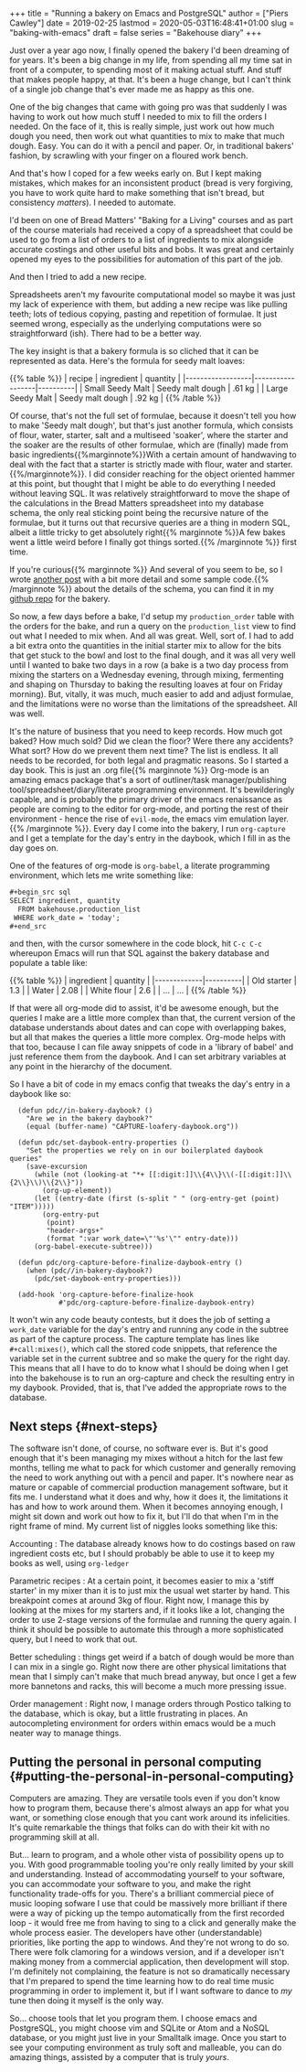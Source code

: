 +++
title = "Running a bakery on Emacs and PostgreSQL"
author = ["Piers Cawley"]
date = 2019-02-25
lastmod = 2020-05-03T16:48:41+01:00
slug = "baking-with-emacs"
draft = false
series = "Bakehouse diary"
+++

Just over a year ago now, I finally opened the bakery I'd been dreaming of for years. It's been a big change in my life, from spending all my time sat in front of a computer, to spending most of it making actual stuff. And stuff that makes people happy, at that. It's been a huge change, but I can't think of a single job change that's ever made me as happy as this one.

<!--more-->

One of the big changes that came with going pro was that suddenly I was having to work out how much stuff I needed to mix to fill the orders I needed. On the face of it, this is really simple, just work out how much dough you need, then work out what quantities to mix to make that much dough. Easy. You can do it with a pencil and paper. Or, in traditional bakers' fashion, by scrawling with your finger on a floured work bench.

And that's how I coped for a few weeks early on. But I kept making mistakes, which makes for an inconsistent product (bread is very forgiving, you have to work quite hard to make something that isn't bread, but consistency _matters_). I needed to automate.

I'd been on one of Bread Matters' "Baking for a Living" courses and as part of the course materials had received a copy of a spreadsheet that could be used to go from a list of orders to a list of ingredients to mix alongside accurate costings and other useful bits and bobs. It was great and certainly opened my eyes to the possibilities for automation of this part of the job.

And then I tried to add a new recipe.

Spreadsheets aren't my favourite computational model so maybe it was just my lack of experience with them, but adding a new recipe was like pulling teeth; lots of tedious copying, pasting and repetition of formulae. It just seemed wrong, especially as the underlying computations were so straightforward (ish). There had to be a better way.

The key insight is that a bakery formula is so cliched that it can be represented as data. Here's the formula for seedy malt loaves:

{{% table %}}
| recipe           | ingredient       | quantity |
|------------------|------------------|----------|
| Small Seedy Malt | Seedy malt dough | .61 kg   |
| Large Seedy Malt | Seedy malt dough | .92 kg   |
{{% /table %}}

Of course, that's not the full set of formulae, because it doesn't tell you how to make 'Seedy malt dough', but that's just another formula, which consists of flour, water, starter, salt and a multiseed 'soaker', where the starter and the soaker are the results of other formulae, which are (finally) made from basic ingredients{{%marginnote%}}With a certain amount of handwaving to deal with the fact that a starter is strictly made with flour, water and starter.{{%/marginnote%}}. I did consider reaching for the object oriented hammer at this point, but thought that I might be able to do everything I needed without leaving SQL. It was relatively straightforward to move the shape of the calculations in the Bread Matters spreadsheet into my database schema, the only real sticking point being the recursive nature of the formulae, but it turns out that recursive queries are a thing in modern SQL, albeit a little tricky to get absolutely right{{% marginnote %}}A few bakes went a little weird before I finally got things sorted.{{% /marginnote %}} first time.

If you're curious{{% marginnote %}} And several of you seem to be, so I wrote [another post](/2019/03/04/recursive-sql-recipes/) with a bit more detail and some sample code.{{% /marginnote %}} about the details of the schema, you can find it in my [github repo](https://github.com/pdcawley/bakehouse) for the bakery.

So now, a few days before a bake, I'd setup my `production_order` table with the orders for the bake, and run a query on the `production_list` view to find out what I needed to mix when. And all was great. Well, sort of. I had to add a bit extra onto the quantities in the initial starter mix to allow for the bits that get stuck to the bowl and lost to the final dough, and it was all very well until I wanted to bake two days in a row (a bake is a two day process from mixing the starters on a Wednesday evening, through mixing, fermenting and shaping on Thursday to baking the resulting loaves at four on Friday morning). But, vitally, it was much, much easier to add and adjust formulae, and the limitations were no worse than the limitations of the spreadsheet. All was well.

It's the nature of business that you need to keep records. How much got baked? How much sold? Did we clean the floor? Were there any accidents? What sort? How do we prevent them next time? The list is endless. It all needs to be recorded, for both legal and pragmatic reasons. So I started a day book. This is just an .org file{{% marginnote %}} Org-mode is an amazing emacs package that's a sort of outliner/task manager/publishing tool/spreadsheet/diary/literate programming environment. It's bewilderingly capable, and is probably the primary driver of the emacs renaissance as people are coming to the editor for org-mode, and porting the rest of their environment - hence the rise of `evil-mode`, the emacs vim emulation layer.{{% /marginnote %}}. Every day I come into the bakery, I run `org-capture` and I get a template for the day's entry in the daybook, which I fill in as the day goes on.

One of the features of org-mode is `org-babel`, a literate programming environment, which lets me write something like:

```org
#+begin_src sql
SELECT ingredient, quantity
  FROM bakehouse.production_list
 WHERE work_date = 'today';
#+end_src
```

and then, with the cursor somewhere in the code block, hit `C-c C-c` whereupon Emacs will run that SQL against the bakery database and populate a table like:

{{% table %}}
| ingredient  | quantity |
|-------------|----------|
| Old starter | 1.3      |
| Water       | 2.08     |
| White flour | 2.6      |
| ...         | ...      |
{{% /table %}}

If that were all org-mode did to assist, it'd be awesome enough, but the queries I make are a little more complex than that, the current version of the database understands about dates and can cope with overlapping bakes, but all that makes the queries a little more complex. Org-mode helps with that too, because I can file away snippets of code in a 'library of babel' and just reference them from the daybook. And I can set arbitrary variables at any point in the hierarchy of the document.

So I have a bit of code in my emacs config that tweaks the day's entry in a daybook like so:

```emacs-lisp
  (defun pdc//in-bakery-daybook? ()
    "Are we in the bakery daybook?"
    (equal (buffer-name) "CAPTURE-loafery-daybook.org"))

  (defun pdc/set-daybook-entry-properties ()
    "Set the properties we rely on in our boilerplated daybook queries"
    (save-excursion
      (while (not (looking-at "*+ [[:digit:]]\\{4\\}\\(-[[:digit:]]\\{2\\}\\)\\{2\\}"))
        (org-up-element))
      (let ((entry-date (first (s-split " " (org-entry-get (point) "ITEM")))))
        (org-entry-put
         (point)
         "header-args+"
         (format ":var work_date=\"'%s'\"" entry-date)))
      (org-babel-execute-subtree)))

  (defun pdc/org-capture-before-finalize-daybook-entry ()
    (when (pdc//in-bakery-daybook?)
      (pdc/set-daybook-entry-properties)))

  (add-hook 'org-capture-before-finalize-hook
            #'pdc/org-capture-before-finalize-daybook-entry)
```

It won't win any code beauty contests, but it does the job of setting a `work_date` variable for the day's entry and running any code in the subtree as part of the capture process. The capture template has lines like `#+call:mixes()`, which call the stored code snippets, that reference the variable set in the current subtree and so make the query for the right day. This means that all I have to do to know what I should be doing when I get into the bakehouse is to run an org-capture and check the resulting entry in my daybook. Provided, that is, that I've added the appropriate rows to the database.


## Next steps {#next-steps}

The software isn't done, of course, no software ever is. But it's good enough that it's been managing my mixes without a hitch for the last few months, telling me what to pack for which customer and generally removing the need to work anything out with a pencil and paper. It's nowhere near as mature or capable of commercial production management software, but it fits me. I understand what it does and why, how it does it, the limitations it has and how to work around them. When it becomes annoying enough, I might sit down and work out how to fix it, but I'll do that when I'm in the right frame of mind. My current list of niggles looks something like this:

Accounting
: The database already knows how to do costings based on raw ingredient costs etc, but I should probably be able to use it to keep my books as well, using `org-ledger`

Parametric recipes
: At a certain point, it becomes easier to mix a 'stiff starter' in my mixer than it is to just mix the usual wet starter by hand. This breakpoint comes at around 3kg of flour. Right now, I manage this by looking at the mixes for my starters and, if it looks like a lot, changing the order to use 2-stage versions of the formulae and running the query again. I think it should be possible to automate this through a more sophisticated query, but I need to work that out.

Better scheduling
: things get weird if a batch of dough would be more than I can mix in a single go. Right now there are other physical limitations that mean that I simply can't make that much bread anyway, but once I get a few more bannetons and racks, this will become a much more pressing issue.

Order management
: Right now, I manage orders through Postico talking to the database, which is okay, but a little frustrating in places. An autocompleting environment for orders within emacs would be a much neater way to manage things.


## Putting the personal in personal computing {#putting-the-personal-in-personal-computing}

Computers are amazing. They are versatile tools even if you don't know how to program them, because there's almost always an app for what you want, or something close enough that you cant work around its infelicities. It's quite remarkable the things that folks can do with their kit with no programming skill at all.

But... learn to program, and a whole other vista of possibility opens up to you. With good programmable tooling you're only really limited by your skill and understanding. Instead of accommodating yourself to your software, you can accommodate your software to you, and make the right functionality trade-offs for you. There's a brilliant commercial piece of music looping sofware I use that could be massively more brilliant if there were a way of picking up the tempo automatically from the first recorded loop - it would free me from having to sing to a click and generally make the whole process easier. The developers have other (understandable) priorities, like porting the app to windows. And they're not wrong to do so. There were folk clamoring for a windows version, and if a developer isn't making money from a commercial application, then development will stop. I'm definitely not complaining, the feature is not so dramatically necessary that I'm prepared to spend the time learning how to do real time music programming in order to implement it, but if I want software to dance to _my_ tune then doing it myself is the only way.

So... choose tools that let you program them. I choose emacs and PostgreSQL, you might choose vim and SQLite or Atom and a NoSQL database, or you might just live in your Smalltalk image. Once you start to see your computing environment as truly soft and malleable, you can do amazing things, assisted by a computer that is truly _yours_.
